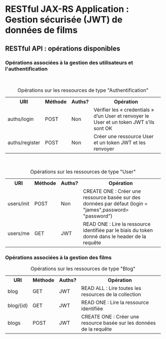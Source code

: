 # RESTful JAX-RS Application : Gestion sécurisée (JWT) de données de films

## RESTful API : opérations disponibles

### Opérations associées à la gestion des utilisateurs et l'authentification

<br>
<table style="caption-side: top">
<caption>Opérations sur les ressources de type "Authentification"</caption>
<tr>
    <th>URI</th>
    <th>Méthode</th>
    <th>Auths?</th>
    <th>Opération</th>
</tr>

<tr>
    <td>auths/login</td>
    <td>POST</td>
    <td>Non</td>
    <td>
    Vérifier les « credentials » d’un User et renvoyer le User et un token JWT s’ils sont OK
    </td>
</tr>
<tr>
    <td>auths/register</td>
    <td>POST</td>
    <td>Non</td>
    <td>
    Créer une ressource User et un token JWT et les renvoyer
    </td>
</tr>

</table>

<br>

<table style="caption-side: top">
<caption>Opérations sur les ressources de type "User"</caption>
<tr>
    <th>URI</th>
    <th>Méthode</th>
    <th>Auths?</th>
    <th>Opération</th>
</tr>

<tr>
    <td>users/init</td>
    <td>POST</td>
    <td>Non</td>
    <td>
    CREATE ONE : Créer une ressource basée sur des données par défaut (login = "james",password= "password")
    </td>
</tr>
<tr>
    <td>users/me</td>
    <td>GET</td>
    <td>JWT</td>
    <td>
    READ ONE : Lire la ressource identifiée par le biais du token donné dans le header de la requête
    </td>
</tr>

</table>

### Opérations associées à la gestion des films

<table style="caption-side: top">
<caption>Opérations sur les ressources de type "Blog"</caption>
<tr>
    <th>URI</th>
    <th>Méthode</th>
    <th>Auths?</th>
    <th>Opération</th>
</tr>

<tr>
    <td>blog</td>
    <td>GET</td>
    <td>JWT</td>
    <td>
    READ ALL : Lire toutes les resources de la collection
    </td>
</tr>
<tr>
    <td>blog/{id}</td>
    <td>GET</td>
    <td>JWT</td>
    <td>
    READ ONE : Lire la ressource identifiée
    </td>
</tr>

<tr>
    <td>blogs</td>
    <td>POST</td>
    <td>JWT</td>
    <td>
    CREATE ONE : Créer une resource basée sur les données de la requête
    </td>
</tr>


</table>

